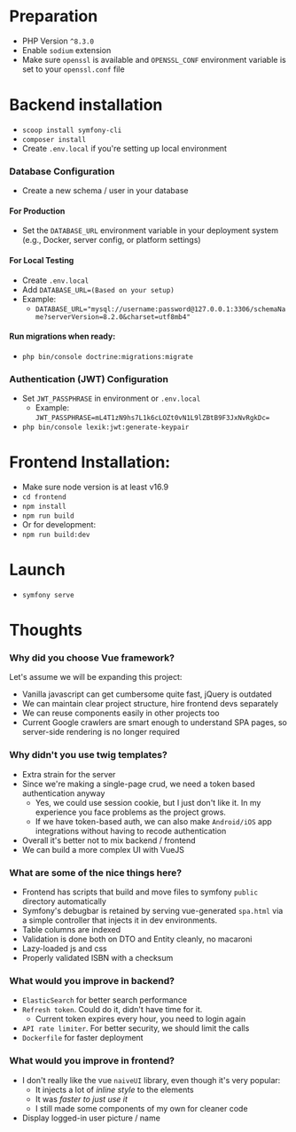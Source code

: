 # Preparation
* PHP Version `^8.3.0`
* Enable `sodium` extension
* Make sure `openssl` is available and `OPENSSL_CONF` environment variable is set
to your `openssl.conf` file

# Backend installation
* `scoop install symfony-cli`
* `composer install`
* Create `.env.local` if you're setting up local environment


### Database Configuration
* Create a new schema / user in your database
#### For Production
* Set the `DATABASE_URL` environment variable in your deployment system
  (e.g., Docker, server config, or platform settings)
#### For Local Testing
* Create `.env.local`
* Add `DATABASE_URL=(Based on your setup)`
* Example:
  * `DATABASE_URL="mysql://username:password@127.0.0.1:3306/schemaName?serverVersion=8.2.0&charset=utf8mb4"`
#### Run migrations when ready:
* `php bin/console doctrine:migrations:migrate`

### Authentication (JWT) Configuration
* Set `JWT_PASSPHRASE` in environment or `.env.local`
  * Example: `JWT_PASSPHRASE=mL4T1zN9hs7L1k6cLOZt0vN1L9lZBtB9F3JxNvRgkDc=`
* `php bin/console lexik:jwt:generate-keypair`


# Frontend Installation:
* Make sure node version is at least v16.9
* `cd frontend`
* `npm install`
* `npm run build`
* Or for development:
* `npm run build:dev`

# Launch
* `symfony serve`

# Thoughts
### Why did you choose Vue framework?
Let's assume we will be expanding this project:
* Vanilla javascript can get cumbersome quite fast, jQuery is outdated
* We can maintain clear project structure, hire frontend devs separately
* We can reuse components easily in other projects too
* Current Google crawlers are smart enough to understand SPA pages, so server-side rendering is no longer required

### Why didn't you use twig templates?
* Extra strain for the server
* Since we're making a single-page crud, we need a token based authentication anyway
  * Yes, we could use session cookie, but I just don't like it. In my experience you face problems as the project grows.
  * If we have token-based auth, we can also make `Android/iOS` app integrations without having to recode authentication
* Overall it's better not to mix backend / frontend
* We can build a more complex UI with VueJS

### What are some of the nice things here?
* Frontend has scripts that build and move files to symfony `public` directory automatically
* Symfony's debugbar is retained by serving vue-generated `spa.html` via a simple controller that injects it in dev environments.
* Table columns are indexed
* Validation is done both on DTO and Entity cleanly, no macaroni
* Lazy-loaded js and css
* Properly validated ISBN with a checksum

### What would you improve in backend?
* `ElasticSearch` for better search performance
* `Refresh token`. Could do it, didn't have time for it.
  * Current token expires every hour, you need to login again
* `API rate limiter`. For better security, we should limit the calls
* `Dockerfile` for faster deployment
### What would you improve in frontend?
* I don't really like the vue `naiveUI` library, even though it's very popular:
  * It injects a lot of *inline style* to the elements
  * It was *faster to just use it*
  * I still made some components of my own for cleaner code
* Display logged-in user picture / name